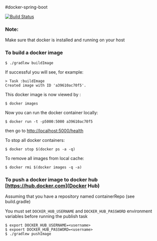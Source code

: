 #docker-spring-boot

[![Build Status](https://travis-ci.org/tzoght/dockerized-spring-boot.svg?branch=master)](https://travis-ci.org/tzoght/dockerized-spring-boot)


### Note:
Make sure that docker is installed and running on your host

### To build a docker image
```
$ ./gradlew buildImage

```

If successful you will see, for example:
```$xslt
> Task :buildImage 
Created image with ID 'a39610ac70f5'.

```

This docker image is now viewed by :

```
$ docker images

```


Now you can run the docker container locally:

```
$ docker run -t -p5000:5000 a39610ac70f5

```
then go to [http://localhost:5000/health](http://localhost:5000/health)

To stop all docker containers:

```$xslt
$ docker stop $(docker ps -a -q)
```

To remove all images from local cache:

```
$ docker rmi $(docker images -q -a)

```


### To push a docker image to docker hub [https://hub.docker.com](Docker Hub)

Assuming that you have a repository named containerRepo (see build.gradle)

You must set `DOCKER_HUB_USERNAME` and `DOCKER_HUB_PASSWORD` environment variables before running the publish task

```
$ export DOCKER_HUB_USERNAME=<username>
$ expoert DOCKER_HUB_PASSWORD=<username>
$ ./gradlew pushImage

```